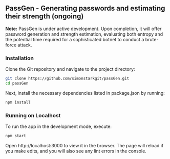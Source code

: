 ## PassGen - Generating passwords and estimating their strength (ongoing)

**Note:** PassGen is under active development. Upon completion, it will offer password generation and strength estimation, evaluating both entropy and the potential time required for a sophisticated botnet to conduct a brute-force attack.

### Installation

Clone the Git repository and navigate to the project directory:
```bash
git clone https://github.com/simonstarkgit/passGen.git
cd passGen
```

Next, install the necessary dependencies listed in package.json by running:
```bash
npm install
```

### Running on Localhost
To run the app in the development mode, execute:
```bash
npm start
```

Open http://localhost:3000 to view it in the browser. The page will reload if you make edits, and you will also see any lint errors in the console.
